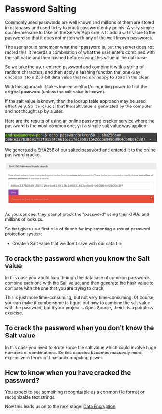 # Password Salting

Commonly used passwords are well known and millions of them are stored in databases and used to try to crack password entry points. A very simple countermeasure to take on the Server/App side is to add a `salt` value to the password so that it does not match with any of the well known passwords.

The user should remember what their password is, but the server does not record this, it records a combination of what the user enters combined with the salt value and then hashed before saving this value in the database.

So we take the user-entered password and combine it with a string of random characters, and then apply a hashing function that one-way encodes it to a 256-bit data value that we are happy to store in the clear.

With this approach it takes immense effort/computing power to find the original password (unless the salt value is known).

If the salt value is known, then the lookup table approach may be used effectively. So it is crucial that the salt value is generated by the computer and not thought up by a user.

Here are the results of using an online password cracker service where the password is the most common one, yet a simple salt value was applied:

![Password + Salt](ptest1.png)

We generated a SHA256 of our salted password and entered it to the online password cracker.

![Cracking Attempt](ptest2.png)

As you can see, they cannot crack the "password" using their GPUs and millions of lookups.

So that gives us a first rule of thumb for implementing a robust password protection system:

* Create a Salt value that we don't save with our data file

## To crack the password when you know the Salt value

In this case you would loop through the database of common passwords, combine each one with the Salt value, and then generate the hash value to compare with the one that you are trying to crack.

This is just more time-consuming, but not very time-consuming. Of course, you can make it cumbersome to figure out how to combine the salt value with the password, but if your project is Open Source, then it is a pointless exercise.

## To crack the password when you don't know the Salt value

In this case you need to Brute Force the salt value which could involve huge numbers of combinations. So this exercise becomes massively more expensive in terms of time and computing power.

## How to know when you have cracked the password?

You expect to see something recognizable as a common file format or recognizable text strings.

Now this leads us on to the next stage: [Data Encryption](data-encryption.md)